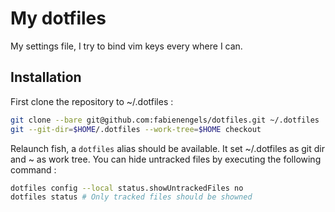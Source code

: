 # My dotfiles

My settings file, I try to bind vim keys every where I can.

## Installation

First clone the repository to ~/.dotfiles :
```bash
git clone --bare git@github.com:fabienengels/dotfiles.git ~/.dotfiles
git --git-dir=$HOME/.dotfiles --work-tree=$HOME checkout
```

Relaunch fish, a ```dotfiles``` alias should be available. It set ~/.dotfiles as git dir and ~ as work tree.
You can hide untracked files by executing the following command :
```bash
dotfiles config --local status.showUntrackedFiles no
dotfiles status # Only tracked files should be showned
```
